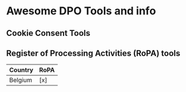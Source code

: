 # Awesome DPO Tools and info

## Cookie Consent Tools
## Register of Processing Activities (RoPA) tools

| Country | RoPA | 
| ------- | ---- |
| Belgium | [x]  |


